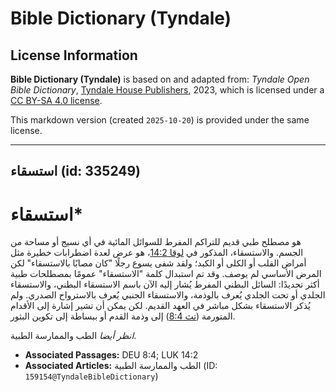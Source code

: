 # Bible Dictionary (Tyndale)

## License Information

**Bible Dictionary (Tyndale)** is based on and adapted from: _Tyndale Open Bible Dictionary_, [Tyndale House Publishers](https://tyndaleopenresources.com/), 2023, which is licensed under a [CC BY-SA 4.0 license](https://creativecommons.org/licenses/by-sa/4.0/legalcode.en).

This markdown version (created `2025-10-20`) is provided under the same license.



--------------------------------

## استسقاء (id: 335249)

استسقاء\*
=========

هو مصطلح طبي قديم للتراكم المفرط للسوائل المائية في أي نسيج أو مساحة من الجسم. والاستسقاء، المذكور في [لوقا 14:2](https://ref.ly/Luke14:2)، هو عرض لعدة اضطرابات خطيرة مثل أمراض القلب أو الكلى أو الكبد؛ ولقد شفى يسوع رجلًا "كان مصابًا بالاستسقاء" لكن المرض الأساسي لم يوصف. وقد تم استبدال كلمة "الاستسقاء" عمومًا بمصطلحات طبية أكثر تحديدًا: السائل البطني المفرط يُشار إليه الآن باسم الاستسقاء البطني، والاستسقاء الجلدي أو تحت الجلدي يُعرف بالوذمة، والاستسقاء الجنبي يُعرف بالاسترواح الصدري. ولم يُذكر الاستسقاء بشكل مباشر في العهد القديم. لكن يمكن أن تشير إشارة إلى الأقدام المتورمة ([تث 8:4](https://ref.ly/Deut8:4)) إلى وذمة القدم أو ببساطة إلى تكوين البثور.

*انظر أيضا* الطب والممارسة الطبية.

* **Associated Passages:** DEU 8:4; LUK 14:2
* **Associated Articles:** الطب والممارسة الطبية (ID: `159154@TyndaleBibleDictionary`)

